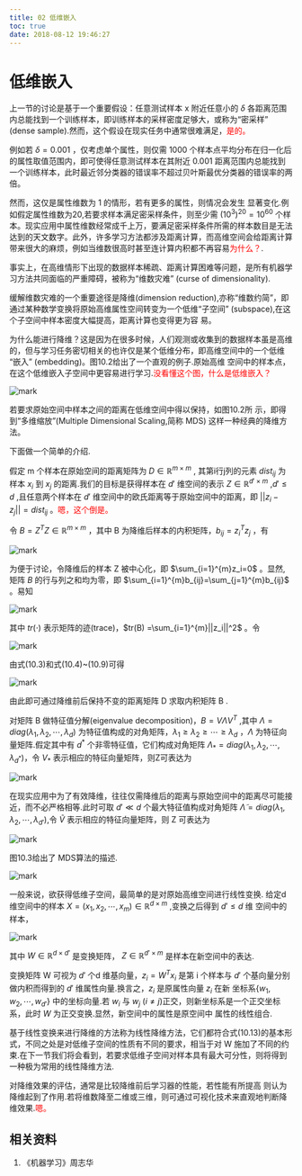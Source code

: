 ```yaml
---
title: 02 低维嵌入
toc: true
date: 2018-08-12 19:46:27
---
```



# 低维嵌入


上一节的讨论是基于一个重要假设：任意测试样本 x 附近任意小的 $\delta$ 各距离范围内总能找到一个训练样本，即训练样本的采样密度足够大，或称为“密采样” (dense sample).然而，这个假设在现实任务中通常很难满足，<span style="color:red;">是的。</span>

例如若 $\delta = 0.001$ ，仅考虑单个属性，则仅需 1000 个样本点平均分布在归一化后的属性取值范围内，即可使得任意测试样本在其附近 0.001 距离范围内总能找到一个训练样本，此时最近邻分类器的错误率不超过贝叶斯最优分类器的错误率的两倍。

然而，这仅是属性维数为 1 的情形，若有更多的属性，则情况会发生 显著变化.例如假定属性维数为20,若要求样本满足密采样条件，则至少需 $(10^3)^{20}=10^{60}$ 个样本。现实应用中属性维数经常成千上万，要满足密采样条件所需的样本数目是无法达到的天文数字。此外，许多学习方法都涉及距离计算，而高维空间会给距离计算带来很大的麻烦，例如当维数很高时甚至连计算内积都不再容易<span style="color:red;">为什么？</span>.


事实上，在高维情形下出现的数据样本稀疏、距离计算困难等问题，是所有机器学习方法共同面临的严重障碍，被称为“维数灾难” (curse of dimensionality).

缓解维数灾难的一个重要途径是降维(dimension reduction),亦称“维数约简”，即通过某种数学变换将原始高维属性空间转变为一个低维“子空间” (subspace),在这个子空间中样本密度大幅提高，距离计算也变得更为容 易。

为什么能进行降维？这是因为在很多时候，人们观测或收集到的数据样本虽是高维的，但与学习任务密切相关的也许仅是某个低维分布，即高维空间中的一个低维 “嵌入” (embedding)。图10.2给出了一个直观的例子.原始高维 空间中的样本点，在这个低维嵌入子空间中更容易进行学习.<span style="color:red;">没看懂这个图，什么是低维嵌入？</span>


![mark](http://images.iterate.site/blog/image/180629/5L0l17ka9h.png?imageslim)


若要求原始空间中样本之间的距离在低维空间中得以保持，如图10.2所 示，即得到“多维缩放”(Multiple Dimensional Scaling,简称 MDS) 这样一种经典的降维方法。

下面做一个简单的介绍.

假定 m 个样本在原始空间的距离矩阵为 $D\in\mathbb{R}^{m\times m}$ , 其第i行j列的元素 $dist_{ij}$ 为样本 $x_i$ 到 $x_j$ 的距离.我们的目标是获得样本在 $d'$ 维空间的表示 $Z\in \mathbb{R}^{d'\times m}$ ,$d'\leq d$ ,且任意两个样本在 $d'$ 维空间中的欧氏距离等于原始空间中的距离，即  $||z_i-z_j||=dist_{ij}$ 。<span style="color:red;">嗯，这个倒是。</span>


令 $B=Z^TZ\in \mathbb{R}^{m\times m}$ ，其中 B 为降维后样本的内积矩阵，$b_{ij}=z_i^{T}z_j$ ，有

![mark](http://images.iterate.site/blog/image/180629/hJk6JahE3a.png?imageslim)


为便于讨论，令降维后的样本 Z 被中心化，即 $\sum_{i=1}^{m}z_i=0$ 。显然,矩阵 $B$ 的行与列之和均为零，即 $\sum_{i=1}^{m}b_{ij}=\sum_{j=1}^{m}b_{ij}$ 。易知

![mark](http://images.iterate.site/blog/image/180629/3F3jk626GF.png?imageslim)

其中 $tr(\cdot )$ 表示矩阵的迹(trace)，$tr(B) =\sum_{i=1}^{m}||z_i||^2$ 。令

![mark](http://images.iterate.site/blog/image/180629/fLb2BH22iD.png?imageslim)


由式(10.3)和式(10.4)~(10.9)可得

![mark](http://images.iterate.site/blog/image/180629/5A7G041K2I.png?imageslim)

由此即可通过降维前后保持不变的距离矩阵 D 求取内积矩阵 B .

对矩阵 B 做特征值分解(eigenvalue decomposition)，$B=V\Lambda V^T$ ,其中 $\Lambda =diag(\lambda_1,\lambda_2,\cdots ,\lambda_d)$ 为特征值构成的对角矩阵，$\lambda_1\geq \lambda_2\geq \cdots \geq \lambda_d$ ，$\Lambda$ 为特征向量矩阵.假定其中有 $d^*$ 个非零特征值，它们构成对角矩阵 $\Lambda_*=diag(\lambda_1,\lambda_2,\cdots ,\lambda_{d^*})$，令 $V_*$ 表示相应的特征向量矩阵，则Z可表达为

![mark](http://images.iterate.site/blog/image/180629/3ccILH06di.png?imageslim)

在现实应用中为了有效降维，往往仅需降维后的距离与原始空间中的距离尽可能接近，而不必严格相等.此时可取 $d'\ll d$ 个最大特征值构成对角矩阵 $\widetilde{\Lambda}=diag(\lambda_1,\lambda_2,\cdots ,\lambda_{d'})$,令 $\widetilde{V}$ 表示相应的特征向量矩阵，则 Z 可表达为

![mark](http://images.iterate.site/blog/image/180629/7DjgCKHgjI.png?imageslim)

图10.3给出了 MDS算法的描述.

![mark](http://images.iterate.site/blog/image/180629/2LB3C5BjCj.png?imageslim)


一般来说，欲获得低维子空间，最简单的是对原始高维空间进行线性变换. 给定d维空间中的样本 $X=(x_1,x_2,\cdots ,x_m)\in \mathbb{R}^{d\times m}$ ,变换之后得到 $d'\leq d$ 维 空间中的样本，

![mark](http://images.iterate.site/blog/image/180629/LH2HhkA6CF.png?imageslim)

其中 $W\in\mathbb{R}^{d\times d'}$ 是变换矩阵， $Z\in \mathbb{R}^{d'\times m}$ 是样本在新空间中的表达.

变换矩阵 W 可视为 $d'$ 个d 维基向量，$z_i=W^Tx_i$ 是第 i 个样本与 $d'$ 个基向量分别做内积而得到的 $d'$ 维属性向量.换言之，$z_i$ 是原属性向量 $z_i$ 在新 坐标系$\{w_1,w_2,\cdots ,w_{d'}\}$ 中的坐标向量.若 $w_i$ 与 $w_j$  ($i\neq j$)正交，则新坐标系是一个正交坐标系，此时 $W$ 为正交变换.显然，新空间中的属性是原空间中 属性的线性组合.

基于线性变换来进行降维的方法称为线性降维方法，它们都符合式(10.13)的基本形式，不同之处是对低维子空间的性质有不同的要求，相当于对 W 施加了不同的约束.在下一节我们将会看到，若要求低维子空间对样本具有最大可分性，则将得到一种极为常用的线性降维方法.

对降维效果的评估，通常是比较降维前后学习器的性能，若性能有所提高 则认为降维起到了作用.若将维数降至二维或三维，则可通过可视化技术来直观地判断降维效果.<span style="color:red;">嗯。</span>






## 相关资料
1. 《机器学习》周志华
